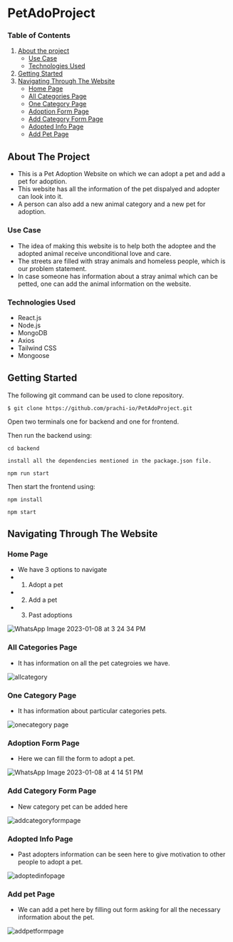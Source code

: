 # PetAdoProject

### Table of Contents  
1. [About the project](#about-the-project)  
   - [Use Case](#use-case) 
   - [Technologies Used](#technologies-used)
2. [Getting Started](#getting-started)
3. [Navigating Through The Website](#navigating-through-the-website)
   - [Home Page](#home-page)
   - [All Categories Page](#all-categories-page)
   - [One Category Page](#one-category-page)
   - [Adoption Form Page](#adoption-form-page)
   - [Add Category Form Page](#add-category-form-page)
   - [Adopted Info Page](#adopted-info-page)
   - [Add Pet Page](#add-pet-page)
   
   
## About The Project
* This is a Pet Adoption Website on which we can adopt a pet and add a pet for adoption.
* This website has all the information of the pet dispalyed and adopter can look into it.
* A person can also add a new animal category and a new pet for adoption.

### Use Case
* The idea of making this website is to help both the adoptee and the adopted animal receive unconditional love and care.
* The streets are filled with stray animals and homeless people, which is our problem statement.
* In case someone has information about a stray animal which can be petted, one can add the animal information on the website.

### Technologies Used
* React.js
* Node.js
* MongoDB
* Axios
* Tailwind CSS
* Mongoose

## Getting Started

The following git command can be used to clone repository.
 ```
$ git clone https://github.com/prachi-io/PetAdoProject.git
 ```
 
Open two terminals one for backend and one for frontend.

Then run the backend using:
 ```
cd backend
 ```
 ```
install all the dependencies mentioned in the package.json file.
 ```
 ```
npm run start
 ```
 
Then start the frontend using:
 ```
npm install
 ```
 ```
npm start
 ```

## Navigating Through The Website

### Home Page

* We have 3 options to navigate 
* 1. Adopt a pet
* 2. Add a pet
* 3. Past adoptions

![WhatsApp Image 2023-01-08 at 3 24 34 PM](https://user-images.githubusercontent.com/77448543/211191507-aa7fdb34-5126-4c46-af81-7bd95d1e22f2.jpeg)

### All Categories Page

* It has information on all the pet categroies we have.

![allcategory](https://user-images.githubusercontent.com/77448543/211191725-799c8772-186f-4a54-8b06-fa57f6a08427.jpeg)

### One Category Page

* It has information about particular categories pets.

![onecategory page](https://user-images.githubusercontent.com/77448543/211191724-248eca3d-5b6b-4da6-9070-fdd3551f2bad.jpeg)

### Adoption Form Page

* Here we can fill the form to adopt a pet.

![WhatsApp Image 2023-01-08 at 4 14 51 PM](https://user-images.githubusercontent.com/77448543/211191907-7313100a-3764-4fe0-850e-4dde4ddc1715.jpeg)

### Add Category Form Page

* New category pet can be added here

![addcategoryformpage](https://user-images.githubusercontent.com/77448543/211191720-088fdf57-6050-4fc9-b209-38f32f8ecf58.jpeg)

### Adopted Info Page

* Past adopters information can be seen here to give motivation to other people to adopt a pet.

![adoptedinfopage](https://user-images.githubusercontent.com/77448543/211191723-c9c1cf2c-1c34-4d13-84dd-e1f84911d4a4.jpeg)

### Add pet Page

* We can add a pet here by filling out form asking for all the necessary information about the pet.

![addpetformpage](https://user-images.githubusercontent.com/77448543/211191722-dd46e1bf-8b59-4f61-b769-8a16cfadfca8.jpeg)


